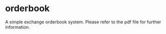 # orderbook
A simple exchange orderbook system.
Please refer to the pdf file for further information.

